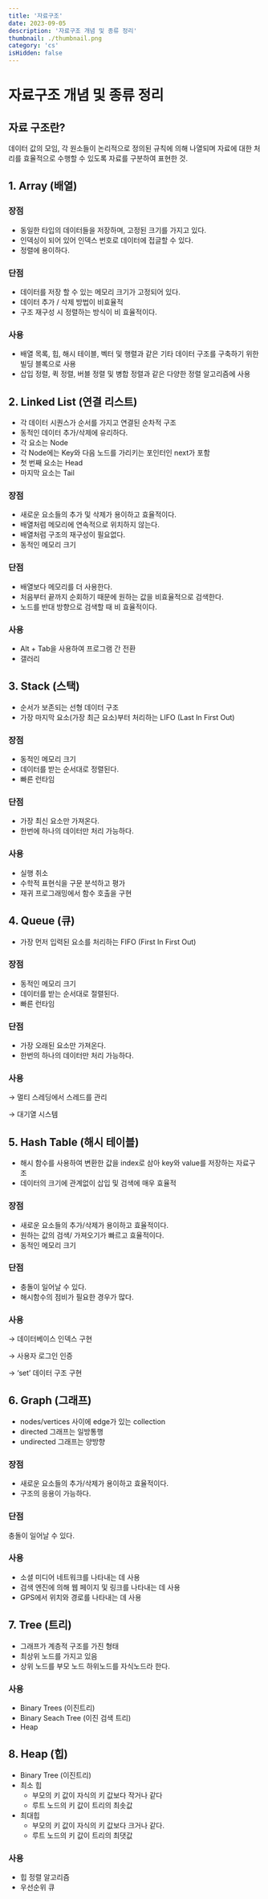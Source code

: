 ```yaml
---
title: '자료구조'
date: 2023-09-05
description: '자료구조 개념 및 종류 정리'
thumbnail: ./thumbnail.png
category: 'cs'
isHidden: false
---
```


# 자료구조 개념 및 종류 정리

## 자료 구조란?

데이터 값의 모임, 각 원소들이 논리적으로 정의된 규칙에 의해 나열되며 자료에 대한 처리를 효율적으로 수행할 수 있도록 자료를 구분하여 표현한 것.

## 1. Array (배열)

### 장점

- 동일한 타입의 데이터들을 저장하며, 고정된 크기를 가지고 있다.
- 인덱싱이 되어 있어 인덱스 번호로 데이터에 접글할 수 있다.
- 정렬에 용이하다.

### 단점

- 데이터를 저장 할 수 있는 메모리 크기가 고정되어 있다.
- 데이터 추가 / 삭제 방법이 비효율적
- 구조 재구성 시 정렬하는 방식이 비 효율적이다.

### 사용

- 배열 목록, 힙, 해시 테이블, 벡터 및 행렬과 같은 기타 데이터 구조를 구축하기 위한 빌딩 블록으로 사용
- 삽입 정렬, 퀵 정렬, 버블 정렬 및 병합 정렬과 같은 다양한 정렬 알고리즘에 사용

## 2. Linked List (연결 리스트)

- 각 데이터 시퀀스가 순서를 가지고 연결된 순차적 구조
- 동적인 데이터 추가/삭제에 유리하다.
- 각 요소는 Node
- 각 Node에는 Key와 다음 노드를 가리키는 포인터인 next가 포함
- 첫 번째 요소는 Head
- 마지막 요소는 Tail

### 장점

- 새로운 요소들의 추가 및 삭제가 용이하고 효율적이다.
- 배열처럼 메모리에 연속적으로 위치하지 않는다.
- 배열처럼 구조의 재구성이 필요없다.
- 동적인 메모리 크기

### 단점

- 배열보다 메모리를 더 사용한다.
- 처음부터 끝까지 순회하기 때문에 원하는 값을 비효율적으로 검색한다.
- 노드를 반대 방향으로 검색할 때 비 효율적이다.

### 사용

- Alt + Tab을 사용하여 프로그램 간 전환
- 갤러리

## 3. Stack (스택)

- 순서가 보존되는 선형 데이터 구조
- 가장 마지막 요소(가장 최근 요소)부터 처리하는 LIFO (Last In First Out)

### 장점

- 동적인 메모리 크기
- 데이터를 받는 순서대로 정렬된다.
- 빠른 런타임

### 단점

- 가장 최신 요소만 가져온다.
- 한번에 하나의 데이터만 처리 가능하다.

### 사용

- 실행 취소
- 수학적 표현식을 구문 분석하고 평가
- 재귀 프로그래밍에서 함수 호출을 구현

## 4. Queue (큐)

- 가장 먼저 입력된 요소를 처리하는 FIFO (First In First Out)

### 장점

- 동적인 메모리 크기
- 데이터를 받는 순서대로 절렬된다.
- 빠른 런타임

### 단점

- 가장 오래된 요소만 가져온다.
- 한번의 하나의 데이터만 처리 가능하다.

### 사용

→ 멀티 스레딩에서 스레드를 관리

→ 대기열 시스템

## 5. Hash Table (해시 테이블)

- 해시 함수를 사용하여 변환한 값을 index로 삼아 key와 value를 저장하는 자료구조
- 데이터의 크기에 관계없이 삽입 및 검색에 매우 효율적

### 장점

- 새로운 요소들의 추가/삭제가 용이하고 효율적이다.
- 원하는 값의 검색/ 가져오기가 빠르고 효율적이다.
- 동적인 메모리 크기

### 단점

- 충돌이 일어날 수 있다.
- 해시함수의 점비가 필요한 경우가 많다.

### 사용

→ 데이터베이스 인덱스 구현

→ 사용자 로그인 인증

→ ‘set’ 데이터 구조 구현

## 6. Graph (그래프)

- nodes/vertices 사이에 edge가 있는 collection
- directed 그래프는 일방통행
- undirected 그래프는 양방향

### 장점

- 새로운 요소들의 추가/삭제가 용이하고 효율적이다.
- 구조의 응용이 가능하다.

### 단점

충돌이 일어날 수 있다.

### 사용

- 소셜 미디어 네트워크를 나타내는 데 사용
- 검색 엔진에 의해 웹 페이지 및 링크를 나타내는 데 사용
- GPS에서 위치와 경로를 나타내는 데 사용

## 7. Tree (트리)

- 그래프가 계층적 구조를 가진 형태
- 최상위 노드를 가지고 있음
- 상위 노드를 부모 노드 하위노드를 자식노드라 한다.

### 사용

- Binary Trees (이진트리)
- Binary Seach Tree (이진 검색 트리)
- Heap

## 8. Heap (힙)

- Binary Tree (이진트리)
- 최소 힙
  - 부모의 키 값이 자식의 키 값보다 작거나 같다
  - 루트 노드의 키 값이 트리의 최솟값
- 최대힙
  - 부모의 키 값이 자식의 키 값보다 크거나 같다.
  - 루트 노드의 키 값이 트리의 최댓값

### 사용

- 힙 정렬 알고리즘
- 우선순위 큐
